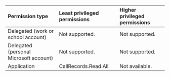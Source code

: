 |Permission type|Least privileged permissions|Higher privileged permissions|
|:---|:---|:---|
|Delegated (work or school account)|Not supported.|Not supported.|
|Delegated (personal Microsoft account)|Not supported.|Not supported.|
|Application|CallRecords.Read.All|Not available.|